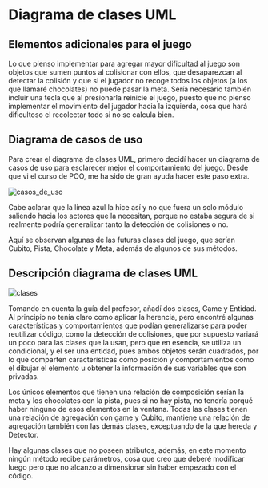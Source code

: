 # Diagrama de clases UML

## Elementos adicionales para el juego
Lo que pienso implementar para agregar mayor dificultad al juego son objetos que sumen puntos al colisionar con ellos, que desaparezcan al detectar la colisión y que si el jugador no recoge todos los objetos (a los que llamaré chocolates) no puede pasar la meta. Sería necesario también incluir una tecla que al presionarla reinicie el juego, puesto que no pienso implementar el movimiento del jugador hacia la izquierda, cosa que hará dificultoso el recolectar todo si no se calcula bien.

## Diagrama de casos de uso
Para crear el diagrama de clases UML, primero decidí hacer un diagrama de casos de uso para esclarecer mejor el comportamiento del juego. Desde que vi el curso de POO, me ha sido de gran ayuda hacer este paso extra.

![casos_de_uso]()

Cabe aclarar que la línea azul la hice así y no que fuera un solo módulo saliendo hacia los actores que la necesitan, porque no estaba segura de si realmente podría generalizar tanto la detección de colisiones o no.

Aquí se observan algunas de las futuras clases del juego, que serían Cubito, Pista, Chocolate y Meta, además de algunos de sus métodos.

## Descripción diagrama de clases UML
![clases]()

Tomando en cuenta la guía del profesor, añadí dos clases, Game y Entidad. Al principio no tenía claro como aplicar la herencia, pero encontré algunas características y comportamientos que podían generalizarse para poder reutilizar código, como la detección de colisiones, que por supuesto variará un poco para las clases que la usan, pero que en esencia, se utiliza un condicional, y el ser una entidad, pues ambos objetos serán cuadrados, por lo que comparten características como posición y comportamientos como el dibujar el elemento u obtener la información de sus variables que son privadas.

Los únicos elementos que tienen una relación de composición serían la meta y los chocolates con la pista, pues si no hay pista, no tendría porqué haber ninguno de esos elementos en la ventana. Todas las clases tienen una relación de agregación con game y Cubito, mantiene una relación de agregación también con las demás clases, exceptuando de la que hereda y Detector.

Hay algunas clases que no poseen atributos, además, en este momento ningún método recibe parámetros, cosa que creo que deberé modificar luego pero que no alcanzo a dimensionar sin haber empezado con el código.